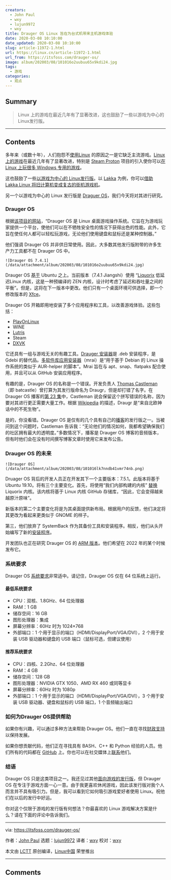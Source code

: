 ```yaml
---
creators:
  - John Paul
  - wxy
  - lujun9972
  - wxy
title: Drauger OS Linux 旨在为台式机带来主机游戏体验
date: 2020-03-08 10:10:00
date_updated: 2020-03-08 10:10:00
slug: article-11972-1.html
url: https://linux.cn/article-11972-1.html
url_from: https://itsfoss.com/drauger-os/
image: album/202003/08/101016o2uubuu65x9kdi24.jpg
tags:
  - 游戏
categories:
  - 观点
---
```


## Summary

> Linux 上的游戏在最近几年有了显著改进，这也鼓励了一些以游戏为中心的 Linux发行版。

***

<!-- more -->

## Contents

多年来（或数十年），人们抱怨不[使用Linux](https://itsfoss.com/why-use-linux/) 的原因之一是它缺乏主流游戏。[Linux 上的游戏](https://linux.cn/article-7316-1.html)在最近几年有了显著改进，特别是 [Steam Proton](https://linux.cn/article-10054-1.html) 项目的引入使你可以[在 Linux 上玩很多 Windows 专用的游戏](https://itsfoss.com/steam-play/)。

这也鼓励了一些[以游戏为中心的 Linux发行版](https://itsfoss.com/linux-gaming-distributions/)。以 [Lakka](http://www.lakka.tv/) 为例，你可以[借助 Lakka Linux 将旧计算机变成复古的街机游戏机](https://itsfoss.com/lakka-retrogaming-linux/)。

另一个以游戏为中心的 Linux 发行版是 [Draguer OS](https://draugeros.org/go/)，我们今天将对其进行研究。

### Drauger OS

根据[该项目的网站](https://www.draugeros.org/go/about/)，“Drauger OS 是 Linux 桌面游戏操作系统。它旨在为游戏玩家提供一个平台，使他们可以在不牺牲安全性的情况下获得出色的性能。此外，它旨在使任何人都可以轻松玩游戏，无论他们使用键盘和鼠标还是某种控制器。”

他们强调 Drauger OS 并非供日常使用。因此，大多数其他发行版附带的许多生产力工具都不在 Drauger OS 中。

`![Drauger OS 7.4.1](/data/attachment/album/202003/08/101016o2uubuu65x9kdi24.jpg)`

Drauger OS [基于](https://www.draugeros.org/go/about/) Ubuntu 之上。当前版本（7.4.1 Jiangshi）使用 “[Liquorix](https://liquorix.net/) 低延迟Linux 内核，这是一种预编译的 ZEN 内核，设计时考虑了延迟和吞吐量之间的平衡”。但是，这将在下一版本中更改。他们只有一个桌面环境可供选择，即一个修改版本的 [Xfce](https://www.xfce.org/)。

Drauger OS 开箱即用地安装了多个应用程序和工具，以改善游戏体验。这些包括：

* [PlayOnLinux](https://www.playonlinux.com/en/)
* WINE
* [Lutris](https://lutris.net/)
* Steam
* [DXVK](https://github.com/doitsujin/dxvk)

它还具有一组与游戏无关的有趣工具。[Drauger 安装器](https://github.com/drauger-os-development/drauger-installer)是 .deb 安装程序，是 Gdebi 的替代品。[多软件库应用安装器](https://github.com/drauger-os-development/mrai)（mrai）是“用于基于 Debian 的 Linux 操作系统的类似于 AUR-helper 的脚本”。Mrai 旨在与 apt、snap、flatpaks 配合使用，并且可以从 GitHub 安装应用程序。

有趣的是，Drauger OS 的名称是一个错误。开发负责人 [Thomas Castleman](https://github.com/Batcastle)（即 batcastle）曾打算为其发行版命名为 Draugr，但是却打错了名字。在 Drauger OS 播客的[第 23 集](https://anchor.fm/drauger-os/episodes/Episode-23-eapu47)中，Castleman 说会保留这个拼写错误的名称，因为要对其进行更正需要大量工作。根据 [Wikipedia](https://en.wikipedia.org/wiki/Draugr) 的描述，Draugr 是“来自北欧神话中的不死生物”。

是的，你没看错。Drauger OS 是仅有的几个具有自己的[播客](https://anchor.fm/drauger-os)的发行版之一。当被问到这个问题时，Castleman 告诉我：“无论他们的情况如何，我都希望确保我们的社区拥有最大的透明度。”多数情况下，播客是 Drauger OS 博客的音频版本，但有时他们会在没有时间撰写博客文章时使用它来发布公告。

### Drauger OS 的未来

`![Drauger OS](/data/attachment/album/202003/08/101016lk7nndb41vmr74nb.png)`

Druager OS 背后的开发人员正在开发其下一个主要版本：7.5.1。此版本将基于 Ubuntu 19.10。将有三个主要变化。首先，将使用“我们内部构建的内核” [替换](https://www.draugeros.org/go/2020/01/20/major-changes-in-drauger-os-7-5-1/) Liquorix 内核。该内核将基于 Linux 内核 GitHub 存储库，“因此，它会变得越来越原汁原味”。

新版本的第二个主要变化将是为其桌面提供新布局。根据用户的反馈，他们决定将其更改为看起来更类似于 GNOME 的样子。

第三，他们放弃了 SystemBack 作为其备份工具和安装程序。相反，他们从头开始编写了新的[安装程序](https://github.com/drauger-os-development/system-installer)。

开发团队也正在研究 Drauger OS 的 [ARM 版本](https://www.draugeros.org/go/system-requirements/)。他们希望在 2022 年的某个时候发布它。

### 系统要求

Drauger OS [系统要求](https://www.draugeros.org/go/system-requirements/)非常适中。请记住，Drauger OS 仅在 64 位系统上运行。

#### 最低系统要求

* CPU：双核、1.8GHz、64 位处理器
* RAM：1 GB
* 储存空间：16 GB
* 图形处理器：集成
* 屏幕分辨率：60Hz 时为 1024×768
* 外部端口：1 个用于显示的端口（HDMI/DisplayPort/VGA/DVI），2 个用于安装 USB 驱动器和键盘的 USB 端口（鼠标可选，但建议使用）

#### 推荐系统要求

* CPU：四核、2.2Ghz、64 位处理器
* RAM：4 GB
* 储存空间：128 GB
* 图形处理器：NVIDIA GTX 1050、AMD RX 460 或同等显卡
* 屏幕分辨率：60Hz 时为 1080p
* 外部端口：1 个用于显示的端口（HDMI/DisplayPort/VGA/DVI），3 个用于安装 USB 驱动器、键盘和鼠标的 USB 端口，1 个音频输出端口

### 如何为Drauger OS提供帮助

如果你有兴趣，可以通过多种方法来帮助 Drauger OS。他们一直在寻找[财政支持](https://www.draugeros.org/go/contribute/)以保持发展。

如果你想贡献代码，他们正在寻找具有 BASH、C++ 和 Python 经验的人员。他们所有的代码都在 [GitHub](https://github.com/drauger-os-development) 上。你也可以在社交媒体上[联系](https://www.draugeros.org/go/contact-us/)他们。

### 结语

Drauger OS 只是这类项目之一。我还见过其他[面向游戏的发行版](https://itsfoss.com/manjaro-gaming-linux/)，但 Drauger OS 在专注于游戏方面一心一意。由于我更喜欢休闲游戏，因此该发行版对我个人而言并不具有吸引力。但是，我可以看到它如何吸引游戏爱好者使用 Linux。祝他们在以后的发行中好运。

你对这个仅限于游戏的发行版有何想法？你最喜欢的 Linux 游戏解决方案是什么？请在下面的评论中告诉我们。

---

via: <https://itsfoss.com/drauger-os/>

作者：[John Paul](https://itsfoss.com/author/john/) 选题：[lujun9972](https://github.com/lujun9972) 译者：[wxy](https://github.com/wxy) 校对：[wxy](https://github.com/wxy)

本文由 [LCTT](https://github.com/LCTT/TranslateProject) 原创编译，[Linux中国](https://linux.cn/) 荣誉推出

***

## Comments
